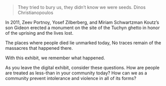 > They tried to bury us, they didn’t know we were seeds.
Dinos Christianopoulos

In 2011, Zeev Portnoy, Yosef Zilberberg, and Miriam Schwartzman Koutz’s son Gideon erected a monument on the site of the Tuchyn ghetto in honor of the uprising and the lives lost. 

The places  where people died lie unmarked today, No traces remain of the massacres that happened there.   

With this exhibit, we remember what happened. 

As you leave the digital exhibit, consider these questions. How are people are treated as less-than in your community today? How can we as a community prevent intolerance and violence in all of its forms?

